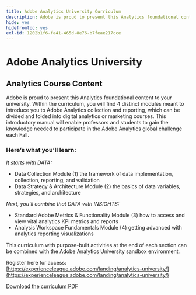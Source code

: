 ```yaml
---
title: Adobe Analytics University Curriculum
description: Adobe is proud to present this Analytics foundational content to your university. Within the curriculum, you will find 4 distinct modules meant to introduce you to Adobe Analytics collection and reporting, which can be divided and folded into digital analytics or marketing courses. This introductory manual will enable professors and students to gain the knowledge needed to participate in the Adobe Analytics global challenge each Fall.
hide: yes
hidefromtoc: yes
exl-id: 1202b1f6-fa41-465d-8e76-b7feae217cce
---
```

# Adobe Analytics University

## Analytics Course Content

Adobe is proud to present this Analytics foundational content to your university. Within the curriculum, you will find 4 distinct modules meant to introduce you to Adobe Analytics collection and reporting, which can be divided and folded into digital analytics or marketing courses. This introductory manual will enable professors and students to gain the knowledge needed to participate in the Adobe Analytics global challenge each Fall. 

### Here’s what you’ll learn:

*It starts with DATA:*

* Data Collection Module (1) the framework of data implementation, collection, reporting, and validation 
* Data Strategy & Architecture Module (2) the basics of data variables, strategies, and architecture 

*Next, you’ll combine that DATA with INSIGHTS:*

* Standard Adobe Metrics & Functionality Module (3) how to access and view vital analytics KPI metrics and reports 
* Analysis Workspace Fundamentals Module (4) getting advanced with analytics reporting visualizations 

This curriculum with purpose-built activities at the end of each section can be combined with the Adobe Analytics University sandbox environment. 

Register here for access: [https://experienceleague.adobe.com/landing/analytics-university/](https://experienceleague.adobe.com/landing/analytics-university/)


[Download the curriculum PDF](assets/Adobe-Analytics-Curriculum_2021.pdf)
